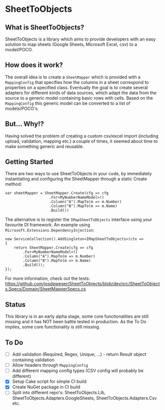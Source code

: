 # SheetToObjects

## What is SheetToObjects?
SheetToObjects is a library which aims to provide developers with an easy solution to map sheets (Google Sheets, Microsoft Excel, csv) to a model/POCO. 

## How does it work?
The overall idea is to create a `SheetMapper` which is provided with a `MappingConfig` that specifies how the columns in a sheet correspond to properties on a specified class. Eventually the goal is to create several adapters for different kinds of data sources, which adapt the data from the source to a generic model containing basic rows with cells. Based on the `MappingConfig` this generic model can be converted to a list of models/POCO's.

## But... Why!?
Having solved the problem of creating a custom csv/excel import (including upload, validation, mapping etc.) a couple of times, it seemed about time to make something generic and reusable.

## Getting Started
There are two ways to use SheetToObjects in your code, by immediately instantiating and configuring the SheetMapper through a static Create method:

```
var sheetMapper = SheetMapper.Create(cfg => cfg
                    .For<MyNumberNameModel>()
                    .Column("A").MapTo(m => m.Number)
                    .Column("B").MapTo(m => m.Name)
                    .Build())
 ```

The alternative is to register the `IMapSheetToObjects` interface using your favourite DI framework. An example using `Microsoft.Extensions.DependencyInjection`:

```
new ServiceCollection().AddSingleton<IMapSheetToObjects>(ctx =>
{
    return SheetMapper.Create(cfg => cfg
        .For<MyNumberNameModel>()
        .Column("A").MapTo(m => m.Number)
        .Column("B").MapTo(m => m.Name)
        .Build());
});
```

For more information, check out the tests: https://github.com/josdeweger/SheetToObjects/blob/dev/src/SheetToObjects.Specs/Domain/SheetMapperSpecs.cs

## Status
This library is in an early alpha stage, some core functionalities are still missing and it has NOT been battle tested in production. As the To Do implies, some core functionality is still missing.

## To Do
- [ ] Add validation (Required, Regex, Unique, ...) - return Result object containing validation
- [ ] Allow headers through `MappingConfig`
- [ ] Add different mapping config types (CSV config will probably be different)
- [x] Setup Cake script for simple CI build
- [x] Create NuGet package in CI build
- [ ] Split into different repo's: SheetToObjects.Lib, SheetToObjects.Adapters.GoogleSheets, SheetToObjects.Adapters.Csv etc.
